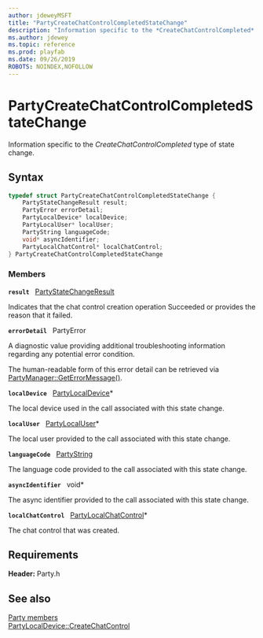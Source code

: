 ```yaml
---
author: jdeweyMSFT
title: "PartyCreateChatControlCompletedStateChange"
description: "Information specific to the *CreateChatControlCompleted* type of state change."
ms.author: jdewey
ms.topic: reference
ms.prod: playfab
ms.date: 09/26/2019
ROBOTS: NOINDEX,NOFOLLOW
---
```


# PartyCreateChatControlCompletedStateChange  

Information specific to the *CreateChatControlCompleted* type of state change.  

## Syntax  
  
```cpp
typedef struct PartyCreateChatControlCompletedStateChange {  
    PartyStateChangeResult result;  
    PartyError errorDetail;  
    PartyLocalDevice* localDevice;  
    PartyLocalUser* localUser;  
    PartyString languageCode;  
    void* asyncIdentifier;  
    PartyLocalChatControl* localChatControl;  
} PartyCreateChatControlCompletedStateChange  
```
  
### Members  
  
**`result`** &nbsp; [PartyStateChangeResult](../enums/partystatechangeresult.md)  
  
Indicates that the chat control creation operation Succeeded or provides the reason that it failed.
  
**`errorDetail`** &nbsp; PartyError  
  
A diagnostic value providing additional troubleshooting information regarding any potential error condition.
  
The human-readable form of this error detail can be retrieved via [PartyManager::GetErrorMessage()](../classes/PartyManager/methods/partymanager_geterrormessage.md).
  
**`localDevice`** &nbsp; [PartyLocalDevice](../classes/PartyLocalDevice/partylocaldevice.md)*  
  
The local device used in the call associated with this state change.
  
**`localUser`** &nbsp; [PartyLocalUser](../classes/PartyLocalUser/partylocaluser.md)*  
  
The local user provided to the call associated with this state change.
  
**`languageCode`** &nbsp; [PartyString](../typedefs.md)  
  
The language code provided to the call associated with this state change.
  
**`asyncIdentifier`** &nbsp; void*  
  
The async identifier provided to the call associated with this state change.
  
**`localChatControl`** &nbsp; [PartyLocalChatControl](../classes/PartyLocalChatControl/partylocalchatcontrol.md)*  
  
The chat control that was created.
  
  
## Requirements  
  
**Header:** Party.h
  
## See also  
[Party members](../party_members.md)  
[PartyLocalDevice::CreateChatControl](../classes/PartyLocalDevice/methods/partylocaldevice_createchatcontrol.md)
  
  
